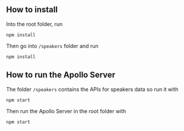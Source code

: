 ## How to install
Into the root folder, run

```
npm install
```

Then go into `/speakers` folder and run

```
npm install
```

## How to run the Apollo Server

The folder `/speakers` contains the APIs for speakers data so run it with

```
npm start
```

Then run the Apollo Server in the root folder with

```
npm start
```
